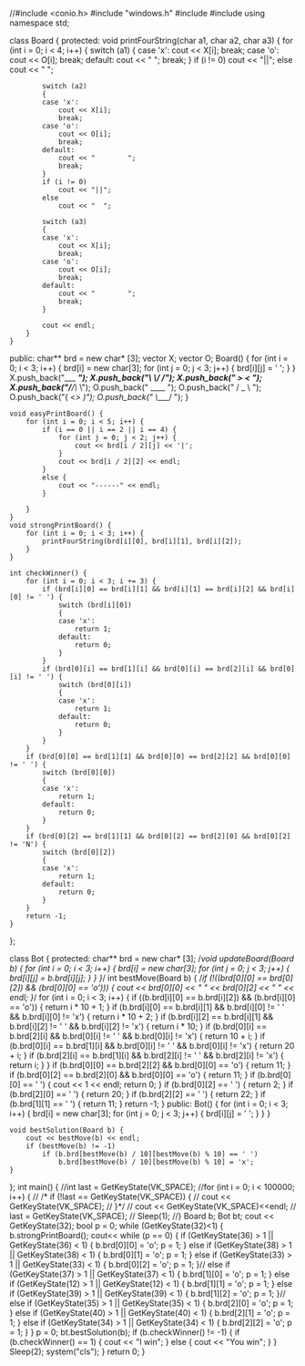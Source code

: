 //#include <conio.h>
#include "windows.h"
#include <vector>
#include <iostream>
using namespace std;

class Board {
protected:
    void printFourString(char a1, char a2, char a3) {
        for (int i = 0; i < 4; i++) {
            switch (a1)
            {
            case 'x':
                cout << X[i];
                break;
            case 'o':
                cout << O[i];
                break;
            default:
                cout << "        ";
                break;
            }
            if (i != 0)
                cout << "||";
            else
                cout << "  ";

            switch (a2)
            {
            case 'x':
                cout << X[i];
                break;
            case 'o':
                cout << O[i];
                break;
            default:
                cout << "        ";
                break;
            }
            if (i != 0)
                cout << "||";
            else
                cout << "  ";

            switch (a3)
            {
            case 'x':
                cout << X[i];
                break;
            case 'o':
                cout << O[i];
                break;
            default:
                cout << "        ";
                break;
            }

            cout << endl;
        }
    }
public:
    char** brd = new char* [3];
    vector <string> X;
    vector <string> O;
    Board() {
        for (int i = 0; i < 3; i++) {
            brd[i] = new char[3];
            for (int j = 0; j < 3; j++) {
                brd[i][j] = ' ';
            }
        }
        X.push_back("___  ___");
        X.push_back("\\  \\/  /");
        X.push_back(" >    < ");
        X.push_back("/__/\\_ \\");
        O.push_back("  ____  ");
        O.push_back(" /  _ \\ ");
        O.push_back("(  <_> )");
        O.push_back(" \\____/ ");
    }

    void easyPrintBoard() {
        for (int i = 0; i < 5; i++) {
            if (i == 0 || i == 2 || i == 4) {
                for (int j = 0; j < 2; j++) {
                    cout << brd[i / 2][j] << '|';
                }
                cout << brd[i / 2][2] << endl;
            }
            else {
                cout << "------" << endl;
            }

        }
    }
    void strongPrintBoard() {
        for (int i = 0; i < 3; i++) {
            printFourString(brd[i][0], brd[i][1], brd[i][2]);
        }
    }

    int checkWinner() {
        for (int i = 0; i < 3; i += 3) {
            if (brd[i][0] == brd[i][1] && brd[i][1] == brd[i][2] && brd[i][0] != ' ') {
                switch (brd[i][0])
                {
                case 'x':
                    return 1;
                default:
                    return 0;
                }
            }
            if (brd[0][i] == brd[1][i] && brd[0][i] == brd[2][i] && brd[0][i] != ' ') {
                switch (brd[0][i])
                {
                case 'x':
                    return 1;
                default:
                    return 0;
                }
            }
        }
        if (brd[0][0] == brd[1][1] && brd[0][0] == brd[2][2] && brd[0][0] != ' ') {
            switch (brd[0][0])
            {
            case 'x':
                return 1;
            default:
                return 0;
            }
        }
        if (brd[0][2] == brd[1][1] && brd[0][2] == brd[2][0] && brd[0][2] != 'N') {
            switch (brd[0][2])
            {
            case 'x':
                return 1;
            default:
                return 0;
            }
        }
        return -1;
    }
};

class Bot {
protected:
    char** brd = new char* [3];
    /*void updateBoard(Board b) {
        for (int i = 0; i < 3; i++) {
            brd[i] = new char[3];
            for (int j = 0; j < 3; j++) {
                brd[i][j] = b.brd[i][j];
            }
        }
    }*/
    int bestMove(Board b) {
        /*if (!((brd[0][0] == brd[0][2]) && (brd[0][0] == 'o'))) {
            cout << brd[0][0] << "      " << brd[0][2] << "      " << endl;
        }*/
        for (int i = 0; i < 3; i++) {
            if ((b.brd[i][0] == b.brd[i][2]) && (b.brd[i][0] == 'o')) {
                return i * 10 + 1;
            }
            if (b.brd[i][0] == b.brd[i][1] && b.brd[i][0] != ' ' && b.brd[i][0] != 'x') {
                return i * 10 + 2;
            }
            if (b.brd[i][2] == b.brd[i][1] && b.brd[i][2] != ' ' && b.brd[i][2] != 'x') {
                return i * 10;
            }
            if (b.brd[0][i] == b.brd[2][i] && b.brd[0][i] != ' ' && b.brd[0][i] != 'x') {
                return 10 + i;
            }
            if (b.brd[0][i] == b.brd[1][i] && b.brd[0][i] != ' ' && b.brd[0][i] != 'x') {
                return 20 + i;
            }
            if (b.brd[2][i] == b.brd[1][i] && b.brd[2][i] != ' ' && b.brd[2][i] != 'x') {
                return i;
            }
        }
        if (b.brd[0][0] == b.brd[2][2] && b.brd[0][0] == 'o') {
            return 11;
        }
        if (b.brd[0][2] == b.brd[2][0] && b.brd[0][0] == 'o') {
            return 11;
        }
        if (b.brd[0][0] == ' ') {
            cout << 1 << endl;
            return 0;
        }
        if (b.brd[0][2] == ' ') {
            return 2;
        }
        if (b.brd[2][0] == ' ') {
            return 20;
        }
        if (b.brd[2][2] == ' ') {
            return 22;
        }
        if (b.brd[1][1] == ' ') {
            return 11;
        }
        return -1;
    }
public:
    Bot() {
        for (int i = 0; i < 3; i++) {
            brd[i] = new char[3];
            for (int j = 0; j < 3; j++) {
                brd[i][j] = ' ';
            }
        }
    }
    
    void bestSolution(Board b) {
        cout << bestMove(b) << endl;
        if (bestMove(b) != -1)
            if (b.brd[bestMove(b) / 10][bestMove(b) % 10] == ' ')
                b.brd[bestMove(b) / 10][bestMove(b) % 10] = 'x';
    }
};
int main()
{
    //int last = GetKeyState(VK_SPACE);
    //for (int i = 0; i < 100000; i++) {
    //   /* if (!last == GetKeyState(VK_SPACE)) {
    //        cout << GetKeyState(VK_SPACE);
    //    }*/
    //    cout << GetKeyState(VK_SPACE)<<endl;
    //    last = GetKeyState(VK_SPACE);
    //    Sleep(1);
    //}
    Board b;
    Bot bt;
    cout << GetKeyState(32);
    bool p = 0;
    while (GetKeyState(32)<1) {
        b.strongPrintBoard();
        cout<<
        while (p == 0) {
            if (GetKeyState(36) > 1 || GetKeyState(36) < 1) {
                b.brd[0][0] = 'o';
                p = 1;
            }
            else if (GetKeyState(38) > 1 || GetKeyState(38) < 1) {
                b.brd[0][1] = 'o';
                p = 1;
            }
            else if (GetKeyState(33) > 1 || GetKeyState(33) < 1) {
                b.brd[0][2] = 'o';
                p = 1;
            }//
            else if (GetKeyState(37) > 1 || GetKeyState(37) < 1) {
                b.brd[1][0] = 'o';
                p = 1;
            }
            else if (GetKeyState(12) > 1 || GetKeyState(12) < 1) {
                b.brd[1][1] = 'o';
                p = 1;
            }
            else if (GetKeyState(39) > 1 || GetKeyState(39) < 1) {
                b.brd[1][2] = 'o';
                p = 1;
            }//
            else if (GetKeyState(35) > 1 || GetKeyState(35) < 1) {
                b.brd[2][0] = 'o';
                p = 1;
            }
            else if (GetKeyState(40) > 1 || GetKeyState(40) < 1) {
                b.brd[2][1] = 'o';
                p = 1;
            }
            else if (GetKeyState(34) > 1 || GetKeyState(34) < 1) {
                b.brd[2][2] = 'o';
                p = 1;
            }
        }
        p = 0;
        bt.bestSolution(b); 
        if (b.checkWinner() != -1) {
            if (b.checkWinner() == 1) {
                cout << "I win";
            }
            else {
                cout << "You win";
            }
        }
        Sleep(2);
        system("cls");
    }
    return 0;
}
